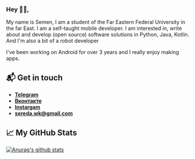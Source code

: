 ### Hey 👋🏻,

My name is Semen, I am a student of the Far Eastern Federal University in the far East. I am a self-taught mobile developer. I am interested in, write about and develop (open source) software solutions in Python, Java, Kotlin. And I'm also a bit of a robot developer

I've been working on Android for over 3 years and I really enjoy making apps. 

## 📬 Get in touch
- [**Telegram**](https://tgmsg.ru/princepepper)
- [**Вконтакте**](https://vk.com/princepepper)
- [**Instargam**](https://www.instagram.com/princepepperoff/?hl=ru)
- **<sereda.wk@gmail.com>**

## &#x1f4c8; My GitHub Stats

[![Anurag's github stats](https://github-readme-stats.vercel.app/api?username=princepepper&show_icons=true&theme=radical)](https://github.com/anuraghazra/github-readme-stats)

